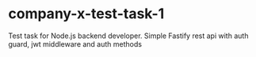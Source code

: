 # company-x-test-task-1
Test task for Node.js backend developer. Simple Fastify rest api with auth guard, jwt middleware and auth methods
